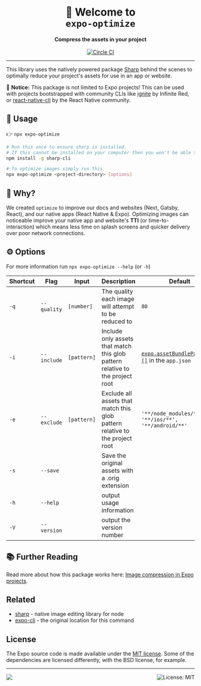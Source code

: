 <!-- Title -->
<h1 align="center">
👋 Welcome to <br><code>expo-optimize</code>
</h1>

<!-- Header -->

<p align="center">
    <b>Compress the assets in your project</b>
    <br/>
    <br/>
    <a aria-label="Circle CI" href="https://circleci.com/gh/expo/expo-cli/tree/master">
        <img alt="Circle CI" src="https://flat.badgen.net/circleci/github/expo/expo-cli?label=Circle%20CI&labelColor=555555&icon=circleci">
    </a>
</p>

---

<!-- Body -->

This library uses the natively powered package [Sharp](https://sharp.pixelplumbing.com) behind the scenes to optimally reduce your project's assets for use in an app or website.

👋 **Notice:** This package is not limited to Expo projects! This can be used with projects bootstrapped with community CLIs like [ignite](https://github.com/infinitered/ignite) by Infinite Red, or [react-native-cli](https://github.com/react-native-community/cli) by the React Native community.

## 🚀 Usage

👉 `npx expo-optimize`

```sh
# Run this once to ensure sharp is installed. 
# If this cannot be installed on your computer then you won't be able to optimize images at the moment.
npm install -g sharp-cli

# To optimize images simply run this
npx expo-optimize <project-directory> [options]
```

## 🤔 Why?

We created `optimize` to improve our docs and websites (Next, Gatsby, React), and our native apps (React Native & Expo). Optimizing images can noticeable improve your native app and website's **TTI** (or time-to-interaction) which means less time on splash screens and quicker delivery over poor network connections.

## ⚙️ Options

For more information run `npx expo-optimize --help` (or `-h`)

| Shortcut | Flag        | Input       | Description                                                                   | Default                                                 |
| -------- | ----------- | ----------- | ----------------------------------------------------------------------------- | ------------------------------------------------------- |
| `-q`     | `--quality` | `[number]`  | The quality each image will attempt to be reduced to                          | `80`                                                    |
| `-i`     | `--include` | `[pattern]` | Include only assets that match this glob pattern relative to the project root | [`expo.assetBundlePatterns: []`][abp] in the `app.json` |
| `-e`     | `--exclude` | `[pattern]` | Exclude all assets that match this glob pattern relative to the project root  | `'**/node_modules/**', '**/ios/**', '**/android/**'`    |
| `-s`     | `--save`    |             | Save the original assets with a .orig extension                               |                                                         |
| `-h`     | `--help`    |             | output usage information                                                      |                                                         |
| `-V`     | `--version` |             | output the version number                                                     |                                                         |

## 📚 Further Reading

Read more about how this package works here: [Image compression in Expo projects](https://blog.expo.io/image-compression-with-expo-cli-d32d15cc8b73).

## Related

- [sharp](https://sharp.pixelplumbing.com/) - native image editing library for node
- [expo-cli](https://docs.expo.io/versions/latest/workflow/expo-cli/) - the original location for this command
  <!-- - [react-native-cli optimize](https://github.com/react-native-community/cli/pull/419) - an alias for this command -->

## License

The Expo source code is made available under the [MIT license](LICENSE). Some of the dependencies are licensed differently, with the BSD license, for example.

<!-- Footer -->

---

<p>
    <a aria-label="sponsored by expo" href="http://expo.io">
        <img src="https://img.shields.io/badge/Sponsored_by-Expo-4630EB.svg?style=for-the-badge&logo=EXPO&labelColor=000&logoColor=fff" target="_blank" />
    </a>
    <a aria-label="expo-optimize is free to use" href="/LICENSE" target="_blank">
        <img align="right" alt="License: MIT" src="https://img.shields.io/badge/License-MIT-success.svg?style=for-the-badge&color=33CC12" target="_blank" />
    </a>
</p>

[abp]: https://docs.expo.io/versions/latest/workflow/configuration/#assetbundlepatterns
